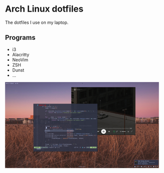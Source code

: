 # Arch Linux dotfiles
The dotfiles I use on my laptop.

## Programs
- i3
- Alacritty
- NeoVim
- ZSH
- Dunst
- ...

![screenshot](screenshots/poser.png)